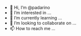 - 👋 Hi, I’m @padarino
- 👀 I’m interested in ...
- 🌱 I’m currently learning ...
- 💞️ I’m looking to collaborate on ...
- 📫 How to reach me ...

<!---
padarino/padarino is a ✨ special ✨ repository because its `README.md` (this file) appears on your GitHub profile.
You can click the Preview link to take a look at your changes.
--->
